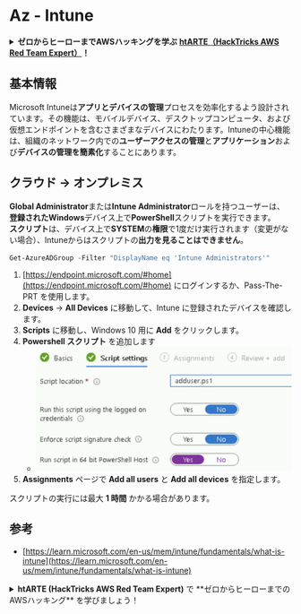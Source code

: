 # Az - Intune

<details>

<summary><strong>ゼロからヒーローまでAWSハッキングを学ぶ</strong> <a href="https://training.hacktricks.xyz/courses/arte"><strong>htARTE（HackTricks AWS Red Team Expert）</strong></a><strong>！</strong></summary>

HackTricksをサポートする他の方法：

* **HackTricksで企業を宣伝したい**または**HackTricksをPDFでダウンロードしたい**場合は、[**SUBSCRIPTION PLANS**](https://github.com/sponsors/carlospolop)をチェックしてください！
* [**公式PEASS＆HackTricksスワッグ**](https://peass.creator-spring.com)を入手する
* [**The PEASS Family**](https://opensea.io/collection/the-peass-family)を発見し、独占的な[**NFTs**](https://opensea.io/collection/the-peass-family)コレクションを見つける
* **💬 [**Discordグループ**](https://discord.gg/hRep4RUj7f)または[**telegramグループ**](https://t.me/peass)に**参加**するか、**Twitter** 🐦 [**@hacktricks_live**](https://twitter.com/hacktricks_live)で**フォロー**する。
* **ハッキングトリックを共有するためにPRを** [**HackTricks**](https://github.com/carlospolop/hacktricks) **および** [**HackTricks Cloud**](https://github.com/carlospolop/hacktricks-cloud) **githubリポジトリに提出**する。

</details>

## 基本情報

Microsoft Intuneは**アプリとデバイスの管理**プロセスを効率化するよう設計されています。その機能は、モバイルデバイス、デスクトップコンピュータ、および仮想エンドポイントを含むさまざまなデバイスにわたります。Intuneの中心機能は、組織のネットワーク内での**ユーザーアクセスの管理**と**アプリケーション**および**デバイスの管理を簡素化**することにあります。

## クラウド -> オンプレミス

**Global Administrator**または**Intune Administrator**ロールを持つユーザーは、**登録されたWindows**デバイス上で**PowerShell**スクリプトを実行できます。\
**スクリプト**は、デバイス上で**SYSTEM**の**権限**で1度だけ実行されます（変更がない場合）、Intuneからはスクリプトの**出力を見ることはできません**。
```powershell
Get-AzureADGroup -Filter "DisplayName eq 'Intune Administrators'"
```
1. [https://endpoint.microsoft.com/#home](https://endpoint.microsoft.com/#home) にログインするか、Pass-The-PRT を使用します。
2. **Devices** -> **All Devices** に移動して、Intune に登録されたデバイスを確認します。
3. **Scripts** に移動し、Windows 10 用に **Add** をクリックします。
4. **Powershell スクリプト** を追加します
   * ![](<../../.gitbook/assets/image (2) (1) (2) (2) (1).png>)
5. **Assignments** ページで **Add all users** と **Add all devices** を指定します。

スクリプトの実行には最大 **1 時間** かかる場合があります。

## 参考

* [https://learn.microsoft.com/en-us/mem/intune/fundamentals/what-is-intune](https://learn.microsoft.com/en-us/mem/intune/fundamentals/what-is-intune)

<details>

<summary><strong>htARTE (HackTricks AWS Red Team Expert)</strong> で **ゼロからヒーローまでのAWSハッキング** を学びましょう！</summary>

HackTricks をサポートする他の方法:

* **HackTricks で企業を宣伝**したい場合や **HackTricks をPDFでダウンロード** したい場合は [**SUBSCRIPTION PLANS**](https://github.com/sponsors/carlospolop) をチェックしてください！
* [**公式PEASS＆HackTricksのグッズ**](https://peass.creator-spring.com)を入手してください
* [**The PEASS Family**](https://opensea.io/collection/the-peass-family) を発見し、独占的な [**NFTs**](https://opensea.io/collection/the-peass-family) のコレクションを見つけてください
* 💬 [**Discord グループ**](https://discord.gg/hRep4RUj7f) に参加するか、[**telegram グループ**](https://t.me/peass) に参加するか、**Twitter** 🐦 [**@hacktricks_live**](https://twitter.com/hacktricks_live) をフォローしてください。
* **HackTricks** と [**HackTricks Cloud**](https://github.com/carlospolop/hacktricks) の github リポジトリに PR を提出して、あなたのハッキングトリックを共有してください。

</details>

